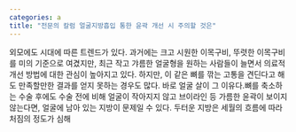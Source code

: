 ```yaml
---
categories: a
title: "전문의 칼럼 얼굴지방흡입 통한 윤곽 개선 시 주의할 것은"
---
```

외모에도 시대에 따른 트렌드가 있다. 과거에는 크고 시원한 이목구비, 뚜렷한 이목구비를 미의 기준으로 여겼지만, 최근 작고 갸름한 얼굴형을 원하는 사람들이 늘면서 의료적 개선 방법에 대한 관심이 높아지고 있다. 하지만, 이 같은 뼈를 깎는 고통을 견딘다고 해도 만족할만한 결과를 얻지 못하는 경우도 많다. 바로 얼굴 살이 그 이유다.뼈를 축소하는 수술 후에도 수술 전에 비해 얼굴이 작아지지 않고 브이라인 등 가름한 윤곽이 보이지 않는다면, 얼굴에 남아 있는 지방이 문제일 수 있다. 두터운 지방은 세월의 흐름에 따라 처짐의 정도가 심해